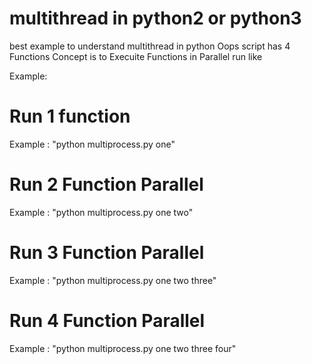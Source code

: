 # multithread in python2 or python3
best example to understand multithread in python
Oops script has 4 Functions
Concept is to Execuite Functions in Parallel
run like

Example:

# Run 1 function
 Example : "python  multiprocess.py one"
 
# Run 2 Function Parallel
  Example : "python  multiprocess.py one two"

# Run 3 Function Parallel
  Example : "python  multiprocess.py one two three"

# Run 4 Function Parallel
  Example : "python  multiprocess.py one two three four"
